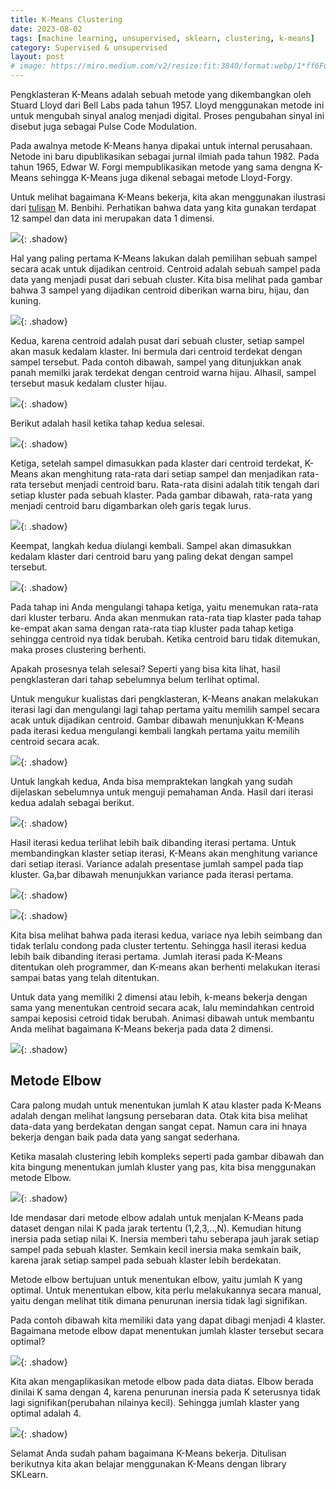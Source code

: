 ```yaml
---
title: K-Means Clustering
date: 2023-08-02
tags: [machine learning, unsupervised, sklearn, clustering, k-means]
category: Supervised & unsupervised
layout: post
# image: https://miro.medium.com/v2/resize:fit:3840/format:webp/1*ff6FquwFWnrFeZJWfvsiag.jpeg
---
```



Pengklasteran K-Means adalah sebuah metode yang dikembangkan oleh Stuard Lloyd dari Bell Labs pada tahun  1957. Lloyd menggunakan metode ini  untuk mengubah sinyal analog menjadi digital. Proses pengubahan sinyal ini disebut juga sebagai  Pulse Code Modulation.

Pada awalnya metode K-Means hanya dipakai untuk internal perusahaan. Netode ini baru dipublikasikan sebagai jurnal ilmiah pada tahun 1982. Pada tahun 1965, Edwar W. Forgi mempublikasikan metode yang sama dengna K-Means sehingga K-Means juga dikenal sebagai metode Lloyd-Forgy.

Untuk melihat bagaimana K-Means bekerja, kita akan menggunakan ilustrasi dari [tulisan](https://www.astateofdata.com/machine-learning/k-means-cluster-k-means-clustering-how-it-works/) M. Benbihi. Perhatikan bahwa data yang kita gunakan terdapat 12 sampel dan data ini merupakan data 1 dimensi.

![](https://lh4.googleusercontent.com/be5__TLtf8KhUTKbLutm3t-fp3r6lo8VieRI626CpATV4Lrpd0bsCClFKwvzLdDWzGMeafxTJn2jCJdhu4KsRiYjbKZzekAVmWPVjjAi0DTXvXg0DTj0CKhFSVkEg7Z0iWGQvyAH){: .shadow}

Hal yang paling pertama K-Means lakukan dalah pemilihan sebuah sampel secara acak untuk dijadikan centroid. Centroid adalah sebuah sampel pada data yang menjadi pusat dari sebuah cluster. Kita bisa melihat pada gambar bahwa 3 sampel yang dijadikan centroid diberikan warna biru, hijau, dan kuning. 

![](https://lh4.googleusercontent.com/PcS-np0CdgCoeQCjenA7oS3endrLKXR0OzLmzU7VmfKLtn2viiyOnjD0S-ldq9eWvhFGPp0lLu6W7-4k_WDOIe7Dxir2VUzxSinjfNg4wj2jtr0Y2Vpw-JlJU2eTyzrkuv1c-2JZ){: .shadow}

Kedua, karena centroid adalah pusat dari sebuah cluster, setiap sampel akan masuk kedalam klaster. Ini bermula dari centroid terdekat dengan sampel tersebut. Pada contoh dibawah, sampel yang ditunjukkan anak panah memilki jarak terdekat dengan centroid warna hijau. Alhasil, sampel tersebut masuk kedalam cluster hijau. 

![](https://lh4.googleusercontent.com/iOfltf4GLLUsfu_RUn1x7uNB0BXBzyUmvxPsZgHBwpJVd-9NzFxC1WwmyHEVcK1rAk_oVY9-DTvJSoe7atTpB18CuExx_MliCZpDv4DTGl5yuoPPgxGna9ZbMzllxLDsqLzS29z3){: .shadow}

Berikut adalah hasil ketika tahap kedua selesai.

![](https://lh5.googleusercontent.com/zRSDWg4GPIzXowq8qkPagwOMleTFDBark9sJbngr1ggO-tE3fNUH2mT6cFDbopqPum1S1RdwTH_sRGV2ZWkOu9pSsp6fk1U8_wA-XcH0nykbmoqVv079fNdxIRV1fukLbkxglmpA){: .shadow}

Ketiga, setelah sampel dimasukkan pada klaster dari centroid terdekat, K-Means akan menghitung rata-rata dari setiap sampel dan menjadikan rata-rata tersebut menjadi centroid baru. Rata-rata disini adalah titik tengah dari setiap kluster pada sebuah klaster. Pada gambar dibawah, rata-rata yang menjadi centroid baru digambarkan oleh garis tegak lurus.

![](https://lh3.googleusercontent.com/xy0D6H_5uXhrIL0qTmDYRYLgtrEA4tlb5K-YK7mzJCJD2VShHE9CDV67iQylf606kj3mFWNk0aZ6sCVEfhK1DcJiUnNv2ikZAElvLu3ekpNmvgUlW29-cmS0Pa8n7h7PbI1xpk7r){: .shadow}

Keempat, langkah kedua diulangi kembali. Sampel akan dimasukkan kedalam klaster dari centroid baru yang paling dekat dengan sampel tersebut.

![](https://lh6.googleusercontent.com/rmpskvblSaDTYhL2cbRTWAmoo0MUyUWpeCgQDKegCu-kCtdm2oNMwJcYEezw0VFwRPntD-pIMNAut9aThkS-nqnDlDo5wksWSdHyKwUgwEQVybGNhyyFh_MFBQ-apt7PDBlhBekO){: .shadow}

Pada tahap ini Anda mengulangi tahapa ketiga, yaitu menemukan rata-rata dari kluster terbaru. Anda akan menmukan rata-rata tiap klaster pada tahap ke-empat akan sama dengan rata-rata tiap kluster pada tahap ketiga sehingga centroid nya tidak berubah. Ketika centroid baru tidak ditemukan, maka proses clustering berhenti.

Apakah prosesnya telah selesai? Seperti yang bisa kita lihat, hasil pengklasteran dari tahap sebelumnya belum terlihat optimal.

Untuk mengukur kualistas dari pengklasteran, K-Means anakan melakukan iterasi lagi dan mengulangi lagi tahap pertama yaitu memilih sampel secara acak untuk dijadikan centroid. Gambar dibawah menunjukkan K-Means pada iterasi kedua mengulangi kembali langkah pertama yaitu memilih centroid secara acak. 

![](https://lh3.googleusercontent.com/lA8YFNc0isWbiqeePo--qrZJ2E11OQBsNFeLyq0MoZUGHyKSBP15bc3V3lhd5cWN_ZI33q-dqCFMOTF7ClQRnHGIxSxen4HVITuhMqmqnpyOCaYiA72GDbJSGjIl6GuZ5yZYz1sz){: .shadow}

Untuk langkah kedua, Anda bisa mempraktekan langkah yang sudah dijelaskan sebelumnya untuk menguji pemahaman Anda. Hasil dari iterasi kedua adalah sebagai berikut.

![](https://lh3.googleusercontent.com/StQn_-TgNE9tXxD-lU8gMsFyElizpD1nTU9SWcPcn2_pkK05zYIVuJ27AwSPd-13Zn0ASW0aFfCgtxaDzDNSfoqBM1PemjVYIqx2_kzoTXEY11y09tzKZsjWn7HEI5dE90qD9-Js){: .shadow}

Hasil iterasi kedua terlihat lebih baik dibanding iterasi pertama. Untuk membandingkan klaster setiap iterasi, K-Means akan menghitung variance dari setiap iterasi. Variance adalah presentase jumlah sampel pada tiap kluster.  Ga,bar dibawah menunjukkan variance pada iterasi pertama.

![](https://lh5.googleusercontent.com/tkjoNeRqAWfOR9balYTfe5FCB0zz3ZfVFohzAR__ydSycYhI-UNMIGxUBPsWtV2ZQZ8OAfLb-WQ1rEvNRoHxdzWxqQ06VXnLeiflMk99aoG4ON3XHM8Y6Kg3A1ymAWawbYP11kuq){: .shadow}

![](https://lh4.googleusercontent.com/nZ90FcMDpBqLu-X47YLDV_w9QB4nGZAPgvlV7WMKQSEPIDCPSgiCTxi68UeedzmWhiqsyTWuj1Gp1T7or_4_oPwebjS1irb4M-kxbxyrX0k49dSRuoAnztCgE04TABuNRHnXl1L0){: .shadow}

Kita bisa melihat bahwa pada iterasi kedua, variace nya lebih seimbang dan tidak terlalu condong pada cluster tertentu. Sehingga hasil iterasi kedua lebih baik dibanding iterasi pertama. Jumlah iterasi pada K-Means ditentukan oleh programmer, dan K-means akan berhenti melakukan iterasi sampai batas yang telah ditentukan. 

Untuk data yang memiliki  2 dimensi atau lebih, k-means bekerja dengan sama yang menentukan centroid secara acak, lalu memindahkan centroid sampai keposisi cetroid tidak berubah. Animasi dibawah untuk membantu Anda melihat bagaimana K-Means bekerja pada data 2 dimensi.

![](https://lh3.googleusercontent.com/R7DC4KEuS9Lnv0457zCHYPxzDiR-IhFv6XlhEEl4kFtH7UpfOVEnefgpy_IsHoipW62I6idy_-8a1B0RA_fZ8oGcK_PQ470NgDC8FHc-_bPAn9tql8gh1pgbIFdaXi6_Vqz2moip){: .shadow}

## Metode Elbow

Cara palong mudah untuk menentukan jumlah K atau klaster pada K-Means adalah dengan melihat langsung persebaran data.  Otak kita bisa melihat data-data yang berdekatan dengan sangat cepat. Namun cara ini hnaya bekerja dengan baik pada data yang sangat sederhana.

Ketika masalah clustering  lebih kompleks seperti pada gambar dibawah dan kita bingung menentukan jumlah kluster yang pas, kita bisa menggunakan metode Elbow.

![](https://lh5.googleusercontent.com/oOwxbXRntmssOPNOK3JprmETX_CyjwIRF_BmsvfRn2wErNg57WchGgyqqfO1CZ-4Be-SLQFsTPJh5-YdUSRPLGO9iQir1YSi83zhY-sj1m9GZnNoT2h9yymaTtJ4u5wGKdwBhUx5){: .shadow}

Ide mendasar dari metode elbow adalah untuk menjalan K-Means pada dataset dengan nilai K pada jarak tertentu (1,2,3,..,N). Kemudian hitung inersia pada setiap nilai K. Inersia memberi tahu seberapa jauh jarak setiap sampel pada sebuah klaster. Semkain kecil inersia maka semkain baik, karena jarak setiap sampel pada  sebuah klaster lebih  berdekatan.

Metode elbow bertujuan untuk menentukan elbow, yaitu jumlah K yang optimal. Untuk menentukan elbow, kita perlu melakukannya secara manual, yaitu dengan melihat titik dimana penurunan inersia tidak lagi signifikan.

Pada contoh dibawah kita memiliki data yang dapat dibagi menjadi 4 klaster. Bagaimana metode elbow dapat menentukan jumlah klaster tersebut secara optimal?

![](https://d17ivq9b7rppb3.cloudfront.net/original/academy/202101201401021fd247afd60d5456a02b536e99d3ebe7.png){: .shadow}

Kita akan mengaplikasikan metode elbow pada data diatas. Elbow berada dinilai K sama dengan 4, karena penurunan inersia pada K seterusnya tidak lagi signifikan(perubahan nilainya kecil). Sehingga jumlah klaster yang optimal adalah 4.

![](https://lh5.googleusercontent.com/tZ1X0vxm68a6CeMzStvAaekfpV1Vz91uD3OfeYcN6nvhNLztG3kVkvwtX1xPoy_6EmDOji-pHib52AkFm-UyMR6buWIs618TrKBIUy5jR6e91WAs2I4Z_eCHemdiKiH4WfImosF3){: .shadow}

Selamat Anda sudah paham bagaimana K-Means bekerja. Ditulisan berikutnya kita akan belajar menggunakan K-Means dengan library SKLearn.

